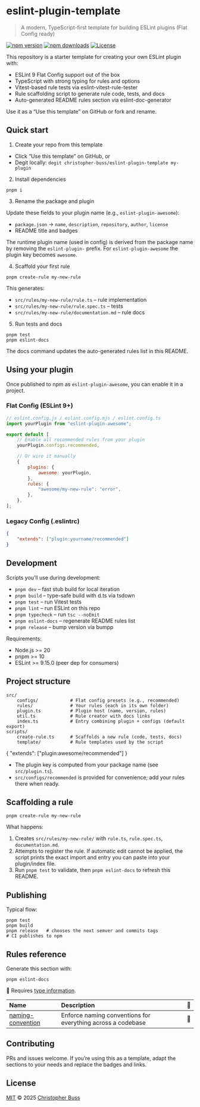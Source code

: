 # eslint-plugin-template

> A modern, TypeScript-first template for building ESLint plugins (Flat Config
> ready)

[![npm version][npm-version-src]][npm-version-href]
[![npm downloads][npm-downloads-src]][npm-downloads-href]
[![License][license-src]][license-href]

This repository is a starter template for creating your own ESLint plugin with:

- ESLint 9 Flat Config support out of the box
- TypeScript with strong typing for rules and options
- Vitest-based rule tests via eslint-vitest-rule-tester
- Rule scaffolding script to generate rule code, tests, and docs
- Auto-generated README rules section via eslint-doc-generator

Use it as a “Use this template” on GitHub or fork and rename.

## Quick start

1. Create your repo from this template

- Click “Use this template” on GitHub, or
- Degit locally: `degit christopher-buss/eslint-plugin-template my-plugin`

2. Install dependencies

```pwsh
pnpm i
```

3. Rename the package and plugin

Update these fields to your plugin name (e.g., `eslint-plugin-awesome`):

- `package.json` → `name`, `description`, `repository`, `author`, `license`
- README title and badges

The runtime plugin name (used in config) is derived from the package name by
removing the `eslint-plugin-` prefix. For `eslint-plugin-awesome` the plugin key
becomes `awesome`.

4. Scaffold your first rule

```pwsh
pnpm create-rule my-new-rule
```

This generates:

- `src/rules/my-new-rule/rule.ts` – rule implementation
- `src/rules/my-new-rule/rule.spec.ts` – tests
- `src/rules/my-new-rule/documentation.md` – rule docs

5. Run tests and docs

```pwsh
pnpm test
pnpm eslint-docs
```

The docs command updates the auto-generated rules list in this README.

## Using your plugin

Once published to npm as `eslint-plugin-awesome`, you can enable it in a
project.

### Flat Config (ESLint 9+)

```js
// eslint.config.js / eslint.config.mjs / eslint.config.ts
import yourPlugin from "eslint-plugin-awesome";

export default [
	// Enable all recommended rules from your plugin
	yourPlugin.configs.recommended,

	// Or wire it manually
	{
		plugins: {
			awesome: yourPlugin,
		},
		rules: {
			"awesome/my-new-rule": "error",
		},
	},
];
```

### Legacy Config (.eslintrc)

```json
{
	"extends": ["plugin:yourname/recommended"]
}
```

## Development

Scripts you’ll use during development:

- `pnpm dev` – fast stub build for local iteration
- `pnpm build` – type-safe build with d.ts via tsdown
- `pnpm test` – run Vitest tests
- `pnpm lint` – run ESLint on this repo
- `pnpm typecheck` – run `tsc --noEmit`
- `pnpm eslint-docs` – regenerate README rules list
- `pnpm release` – bump version via bumpp

Requirements:

- Node.js >= 20
- pnpm >= 10
- ESLint >= 9.15.0 (peer dep for consumers)

## Project structure

```text
src/
	configs/            # Flat config presets (e.g., recommended)
	rules/              # Your rules (each in its own folder)
	plugin.ts           # Plugin host (name, version, rules)
	util.ts             # Rule creator with docs links
	index.ts            # Entry combining plugin + configs (default export)
scripts/
	create-rule.ts      # Scaffolds a new rule (code, tests, docs)
	template/           # Rule templates used by the script
```

{ "extends": ["plugin:awesome/recommended"] }

- The plugin key is computed from your package name (see `src/plugin.ts`).
- `src/configs/recommended` is provided for convenience; add your rules there
  when ready.

## Scaffolding a rule

```pwsh
pnpm create-rule my-new-rule
```

What happens:

1. Creates `src/rules/my-new-rule/` with `rule.ts`, `rule.spec.ts`,
   `documentation.md`.
2. Attempts to register the rule. If automatic edit cannot be applied, the
   script prints the exact import and entry you can paste into your plugin/index
   file.
3. Run `pnpm test` to validate, then `pnpm eslint-docs` to refresh this README.

## Publishing

Typical flow:

```pwsh
pnpm test
pnpm build
pnpm release   # chooses the next semver and commits tags
# CI publishes to npm
```

## Rules reference

Generate this section with:

```pwsh
pnpm eslint-docs
```

<!-- begin auto-generated rules list -->

💭 Requires
[type information](https://typescript-eslint.io/linting/typed-linting).

| Name                                                              | Description                                                 | 💭  |
| :---------------------------------------------------------------- | :---------------------------------------------------------- | :-- |
| [naming-convention](src/rules/naming-convention/documentation.md) | Enforce naming conventions for everything across a codebase | 💭  |

<!-- end auto-generated rules list -->

## Contributing

PRs and issues welcome. If you’re using this as a template, adapt the sections
to your needs and replace the badges and links.

## License

[MIT](./LICENSE) © 2025 [Christopher Buss](https://github.com/christopher-buss)

<!-- Badges -->

[npm-version-src]:
	https://img.shields.io/npm/v/eslint-plugin-template-placeholder
[npm-version-href]: https://npmjs.com/package/eslint-plugin-template-placeholder
[npm-downloads-src]:
	https://img.shields.io/npm/dm/eslint-plugin-template-placeholder
[npm-downloads-href]:
	https://npmjs.com/package/eslint-plugin-template-placeholder
[license-src]:
	https://img.shields.io/github/license/christopher-buss/eslint-plugin-template.svg
[license-href]: ./LICENSE
